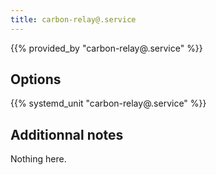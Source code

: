 ```yaml
---
title: carbon-relay@.service
---
```


{{% provided_by "carbon-relay@.service" %}}

## Options

{{% systemd_unit "carbon-relay@.service" %}}

## Additionnal notes

Nothing here.
